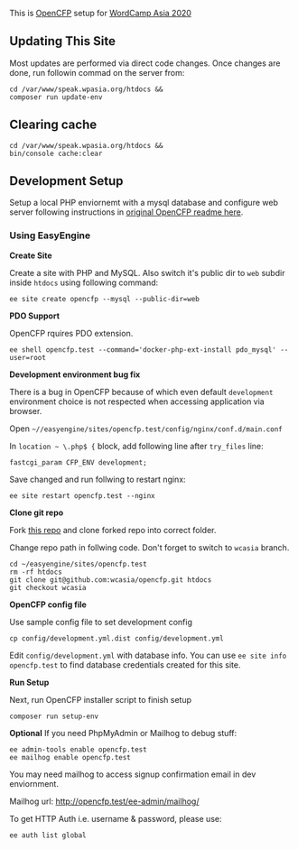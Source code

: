 This is [OpenCFP](https://github.com/opencfp/opencfp) setup for [WordCamp Asia 2020](https://2020.asia.wordcamp.org/)

## Updating This Site

Most updates are performed via direct code changes. Once changes are done, run followin commad on the server from:

```
cd /var/www/speak.wpasia.org/htdocs &&
composer run update-env
```

## Clearing cache

```
cd /var/www/speak.wpasia.org/htdocs &&
bin/console cache:clear
```

## Development Setup

Setup a local PHP enviornemt with a mysql database and configure web server following instructions in [original OpenCFP readme here](https://github.com/opencfp/opencfp#readme-contents).

### Using EasyEngine

**Create Site**

Create a site with PHP and MySQL. Also switch it's public dir to `web` subdir inside `htdocs` using following command:

```
ee site create opencfp --mysql --public-dir=web
```

**PDO Support**

OpenCFP rquires PDO extension.
```
ee shell opencfp.test --command='docker-php-ext-install pdo_mysql' --user=root
```

**Development environment bug fix**

There is a bug in OpenCFP because of which even default `development` environment choice is not respected when accessing application via browser.

Open `~//easyengine/sites/opencfp.test/config/nginx/conf.d/main.conf`

In `location ~ \.php$ {` block, add following line after `try_files` line:

```
fastcgi_param CFP_ENV development;
```

Save changed and run follwing to restart nginx:

```
ee site restart opencfp.test --nginx
```

**Clone git repo**

Fork [this repo](https://github.com/wcasia/opencfp) and clone forked repo into correct folder.

Change repo path in follwing code. Don't forget to switch to `wcasia` branch.

```
cd ~/easyengine/sites/opencfp.test
rm -rf htdocs
git clone git@github.com:wcasia/opencfp.git htdocs
git checkout wcasia
```

**OpenCFP config file**

Use sample config file to set development config
```
cp config/development.yml.dist config/development.yml
```

Edit `config/development.yml` with database info. You can use `ee site info opencfp.test` to find database credentials created for this site.

**Run Setup**

Next, run OpenCFP installer script to finish setup

```
composer run setup-env
```

**Optional**
If you need PhpMyAdmin or Mailhog to debug stuff:

```
ee admin-tools enable opencfp.test
ee mailhog enable opencfp.test
```

You may need mailhog to access signup confirmation email in dev enviornment.

Mailhog url: http://opencfp.test/ee-admin/mailhog/

To get HTTP Auth i.e. username &amp; password, please use:

```
ee auth list global
```
